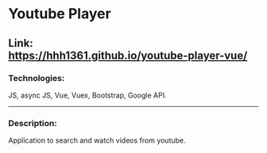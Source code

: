 # Youtube Player  
Link:  
https://hhh1361.github.io/youtube-player-vue/
---

### Technologies:  
JS, async JS, Vue, Vuex, Bootstrap, Google API.

---
### Description:  
Application to search and watch videos from youtube.
